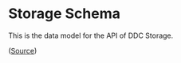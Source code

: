 # Storage Schema

This is the data model for the API of DDC Storage.


([Source](https://github.com/Cerebellum-Network/ddc-schemas))


